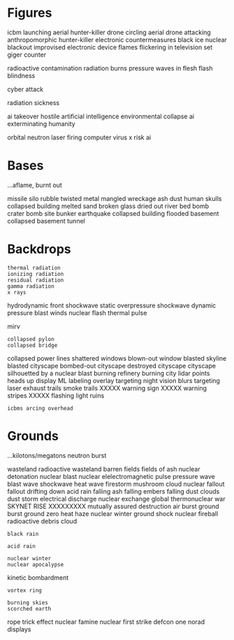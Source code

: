 Figures
=======

icbm launching
aerial hunter-killer drone circling
aerial drone attacking
anthropomorphic hunter-killer
    electronic countermeasures
black ice
nuclear blackout
improvised electronic device
flames flickering in television set
giger counter

radioactive contamination
radiation burns
pressure waves in flesh
flash blindness

cyber attack

radiation sickness

ai takeover
hostile artificial intelligence
environmental collapse
ai exterminating humanity

orbital neutron laser firing
computer virus
x risk ai


Bases
=====

...aflame, burnt out

missile silo
rubble
twisted metal
mangled wreckage
ash
dust
    human skulls
collapsed building
    melted sand
    broken glass
dried out river bed
bomb crater
bomb site
bunker
earthquake
collapsed building
flooded basement
collapsed basement
tunnel


Backdrops
=========

    thermal radiation
    ionizing radiation
    residual radiation
    gamma radiation
    x rays
hydrodynamic front
shockwave static overpressure
shockwave dynamic pressure
blast winds
    nuclear flash
thermal pulse

mirv

    collapsed pylon
    collapsed bridge
collapsed power lines
shattered windows
blown-out window
blasted skyline
blasted cityscape
    bombed-out cityscape
destroyed cityscape
    cityscape silhouetted by a nuclear blast
burning refinery
burning city
lidar points
    heads up display
    ML labeling overlay targeting
    night vision blurs
    targeting laser
exhaust trails
    smoke trails
XXXXX warning sign
XXXXX warning stripes
XXXXX flashing light
    ruins

    icbms arcing overhead


Grounds
=======


...kilotons/megatons
neutron burst

wasteland
    radioactive wasteland
barren fields
    fields of ash
    nuclear detonation
    nuclear blast
    nuclear elelectromagnetic pulse
    pressure wave
    blast wave
    shockwave
    heat wave
    firestorm
    mushroom cloud
    nuclear fallout
    fallout drifting down
    acid rain falling
    ash falling
    embers falling
dust clouds
    dust storm
electrical discharge
    nuclear exchange
global thermonuclear war
SKYNET RISE XXXXXXXXX
mutually assured destruction
    air burst
    ground burst
    ground zero
    heat haze
    nuclear winter
    ground shock
    nuclear fireball
    radioactive debris cloud

    black rain

    acid rain

    nuclear winter
    nuclear apocalypse
kinetic bombardment

    vortex ring

    burning skies
    scorched earth
rope trick effect
    nuclear famine
nuclear first strike
defcon one
norad displays
